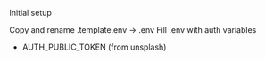 Initial setup

Copy and rename .template.env -> .env
Fill .env with auth variables
  - AUTH_PUBLIC_TOKEN (from unsplash)